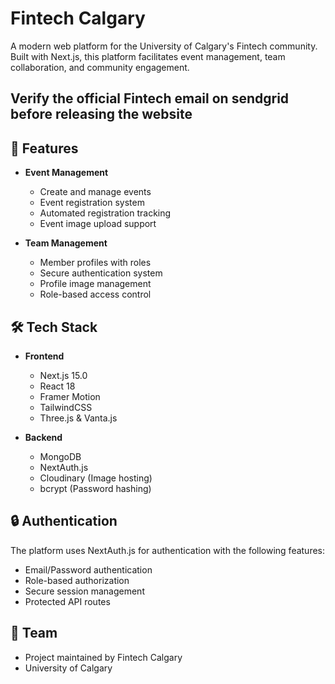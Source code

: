 # Fintech Calgary

A modern web platform for the University of Calgary's Fintech community. Built with Next.js, this platform facilitates event management, team collaboration, and community engagement.

## Verify the official Fintech email on sendgrid before releasing the website 

## 🚀 Features

- **Event Management**

  - Create and manage events
  - Event registration system
  - Automated registration tracking
  - Event image upload support

- **Team Management**
  - Member profiles with roles
  - Secure authentication system
  - Profile image management
  - Role-based access control

## 🛠️ Tech Stack

- **Frontend**

  - Next.js 15.0
  - React 18
  - Framer Motion
  - TailwindCSS
  - Three.js & Vanta.js

- **Backend**
  - MongoDB
  - NextAuth.js
  - Cloudinary (Image hosting)
  - bcrypt (Password hashing)

## 🔒 Authentication

The platform uses NextAuth.js for authentication with the following features:

- Email/Password authentication
- Role-based authorization
- Secure session management
- Protected API routes

## 👥 Team

- Project maintained by Fintech Calgary
- University of Calgary
